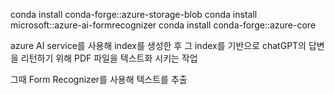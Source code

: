 conda install conda-forge::azure-storage-blob
conda install microsoft::azure-ai-formrecognizer
conda install conda-forge::azure-core

azure AI service를 사용해 index를 생성한 후 그 index를 기반으로 chatGPT의 답변을 리턴하기 위해 PDF 파일을 텍스트화 시키는 작업

그때 Form Recognizer를 사용해 텍스트를 추출
